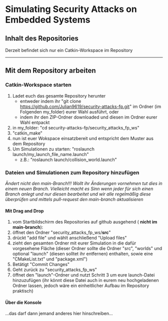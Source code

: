 # Simulating Security Attacks on Embedded Systems

## Inhalt des Repositories
Derzeit befindet sich nur ein Catkin-Workspace im Repository

---
## Mit dem Repository arbeiten

### Catkin-Workspace starten

1. Ladet euch das gesamte Repository herunter
    * entweder indem ihr "git clone https://github.com/Julian9619/security-attacks-fp.git" im Ordner (im Folgenden my_folder) eurer Wahl ausführt, oder
    * indem ihr den ZIP-Ordner downloaded und diesen im Ordner eurer Wahl entpackt
2. in my_folder: "cd security-attacks-fp/security_attacks_fp_ws"
3. "catkin_make"
4. nun ist euer Wokspace einsatzbereit und entspricht dem Muster aus dem Repository
5. Um Simulationen zu starten: "roslaunch launch/my_launch_file_name.launch"
    * z.B.: "roslaunch launch/collision_world.launch"
  
### Dateien und Simulationen zum Repository hinzufügen

*Ändert nicht den main-Branch!!! Wollt ihr Änderungen vornehmen tut dies in einem neuen Branch. Vielleicht macht es Sinn wenn jeder für sich einen Branch anlegt und nur diesen bearbeitet und wir alle regelmäßig diese überprüfen und mittels pull-request den main-branch aktualisieren*

#### Mit Drag and Drop

1. vom Startbildschirm des Repositories auf github ausgehend ( **nicht im main-branch**):
2. öffnet den Ordner "security_attacks_fp_ws/**src**"
3. drückt "add file" und wählt anschließend "Upload files"
4. zieht den gesamten Ordner mit eurer Simulation in die dafür vorgesehene Fläche (dieser Ordner sollte die Ordner "src", "worlds" und optional "launch" (diesen solltet ihr entfernen) enthalten, sowie eine "CMakeList.txt" und "package.xml")
5. Betätigt "Commit Changes"
6. Geht zurück zu "security_attacks_fp_ws"
7. öffnet den "launch"-Ordner und nutzt Schritt 3 um eure launch-Datei hinzuzufügen (ihr könnt diese Datei auch in eurem neu hochgeladenen Ordner lassen, jedoch wäre ein einheitlicher Aufbau im Repository praktisch)

#### Über die Konsole
...das darf dann jemand anderes hier hinschreiben...


